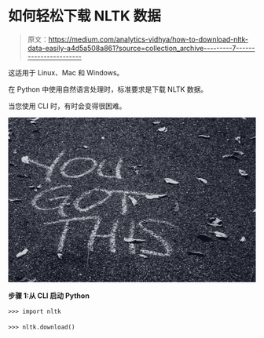 # 如何轻松下载 NLTK 数据

> 原文：<https://medium.com/analytics-vidhya/how-to-download-nltk-data-easily-a4d5a508a861?source=collection_archive---------7----------------------->

这适用于 Linux、Mac 和 Windows。

在 Python 中使用自然语言处理时，标准要求是下载 NLTK 数据。

当您使用 CLI 时，有时会变得很困难。

![](img/50c2e1c11b78eeb9c8d8593981fd8753.png)

**步骤 1:从 CLI 启动 Python**

```
>>> import nltk

>>> nltk.download()
```